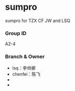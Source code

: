 # sumpro
sumpro for TZX CF JW and LSQ

### Group ID
A2-4

### Branch & Owner
* lsq：李帅卿
* chenfei：陈飞
* 
*
